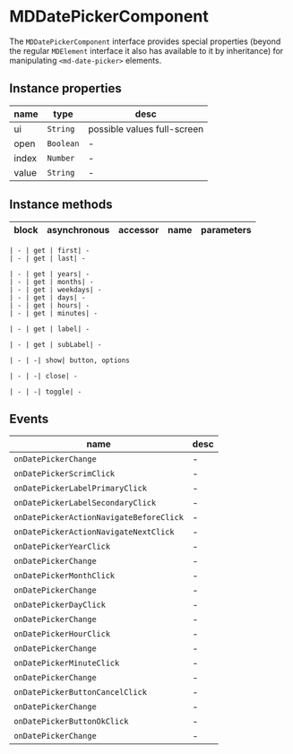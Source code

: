# MDDatePickerComponent
The `MDDatePickerComponent` interface provides special properties (beyond the regular `MDElement` interface it also has available to it by inheritance) for manipulating `<md-date-picker>` elements.

## Instance properties

name|type|desc
---|---|---
ui|`String`|possible values full-screen
open|`Boolean`|-
index|`Number`|-
value|`String`|-

## Instance methods

block| asynchronous | accessor| name| parameters
---| --- | ---| ---| ---

    | - | get | first| -
    | - | get | last| -

    | - | get | years| -
    | - | get | months| -
    | - | get | weekdays| -
    | - | get | days| -
    | - | get | hours| -
    | - | get | minutes| -

    | - | get | label| -

    | - | get | subLabel| -

    | - | -| show| button, options

    | - | -| close| -

    | - | -| toggle| -

## Events

name|desc
---|---
`onDatePickerChange`|-
`onDatePickerScrimClick`|-
`onDatePickerLabelPrimaryClick`|-
`onDatePickerLabelSecondaryClick`|-
`onDatePickerActionNavigateBeforeClick`|-
`onDatePickerActionNavigateNextClick`|-
`onDatePickerYearClick`|-
`onDatePickerChange`|-
`onDatePickerMonthClick`|-
`onDatePickerChange`|-
`onDatePickerDayClick`|-
`onDatePickerChange`|-
`onDatePickerHourClick`|-
`onDatePickerChange`|-
`onDatePickerMinuteClick`|-
`onDatePickerChange`|-
`onDatePickerButtonCancelClick`|-
`onDatePickerChange`|-
`onDatePickerButtonOkClick`|-
`onDatePickerChange`|-
